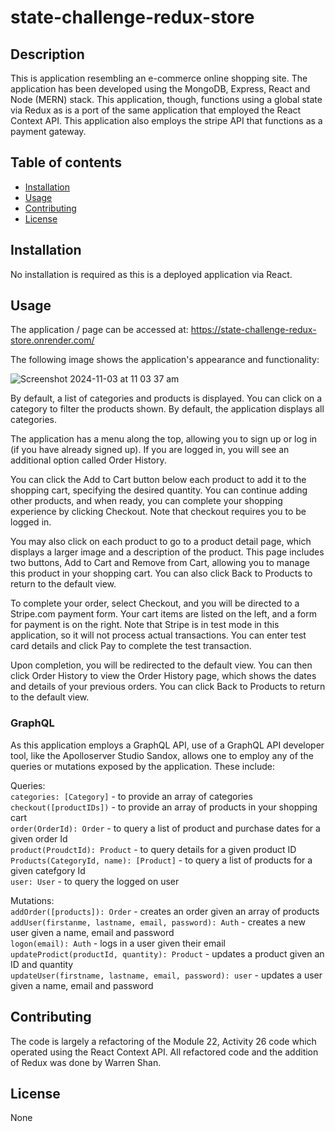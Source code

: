 # state-challenge-redux-store

## Description
This is application resembling an e-commerce online shopping site. The application has been developed using the MongoDB, Express, React and Node (MERN) stack. This application, though, functions using a global state via Redux as is a port of the same application that employed the React Context API. This application also employs the stripe API that functions as a payment gateway.

## Table of contents
  - [Installation](#installation)
  - [Usage](#usage)
  - [Contributing](#contributing)
  - [License](#license)
  
## Installation
No installation is required as this is a deployed application via React.  
  
## Usage
The application / page can be accessed at: https://state-challenge-redux-store.onrender.com/

The following image shows the application's appearance and functionality:

![Screenshot 2024-11-03 at 11 03 37 am](https://github.com/user-attachments/assets/5c055110-62d3-4a7b-b425-2adda307f0b3)


By default, a list of categories and products is displayed. You can click on a category to filter the products shown. By default, the application displays all categories.

The application has a menu along the top, allowing you to sign up or log in (if you have already signed up). If you are logged in, you will see an additional option called Order History.

You can click the Add to Cart button below each product to add it to the shopping cart, specifying the desired quantity. You can continue adding other products, and when ready, you can complete your shopping experience by clicking Checkout. Note that checkout requires you to be logged in.

You may also click on each product to go to a product detail page, which displays a larger image and a description of the product. This page includes two buttons, Add to Cart and Remove from Cart, allowing you to manage this product in your shopping cart. You can also click Back to Products to return to the default view.

To complete your order, select Checkout, and you will be directed to a Stripe.com payment form. Your cart items are listed on the left, and a form for payment is on the right. Note that Stripe is in test mode in this application, so it will not process actual transactions. You can enter test card details and click Pay to complete the test transaction.

Upon completion, you will be redirected to the default view. You can then click Order History to view the Order History page, which shows the dates and details of your previous orders. You can click Back to Products to return to the default view.

### GraphQL
As this application employs a GraphQL API, use of a GraphQL API developer tool, like the Apolloserver Studio Sandox, allows one to employ any of the queries or mutations exposed by the application. These include:

Queries:  
`categories: [Category]`  - to provide an array of categories  
`checkout([productIDs])`  - to provide an array of products in your shopping cart  
`order(OrderId): Order` - to query a list of product and purchase dates for a given order Id  
`product(ProudctId): Product`  - to query details for a given product ID  
`Products(CategoryId, name): [Product]` - to query a list of products for a given catefgory Id  
`user: User` - to query the logged on user  

Mutations:  
`addOrder([products]): Order`  - creates an order given an array of products  
`addUser(firstanme, lastname, email, password): Auth` - creates a new user given a name, email and password  
`logon(email): Auth` - logs in a user given their email  
`updateProdict(productId, quantity): Product`  - updates a product given an ID and quantity  
`updateUser(firstname, lastname, email, password): user`  - updates a user given a name, email and password  
 

## Contributing
The code is largely a refactoring of the Module 22, Activity 26 code which operated using the React Context API. All refactored code and the addition of Redux was done by Warren Shan.
  
## License
None
